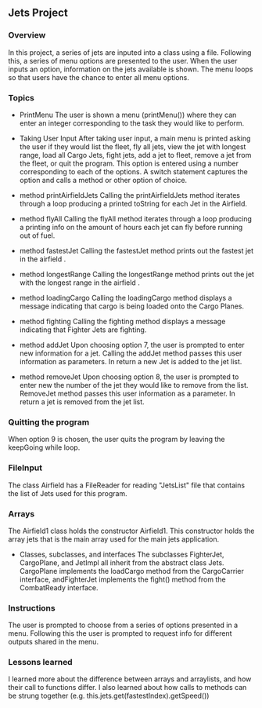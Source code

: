 ## Jets Project

### Overview

In this project, a series of jets are inputed into a class using a file. Following this, a series of menu options are presented to the user. When the user inputs an option, information on the jets available is shown. The menu loops so that users have the chance to enter all menu options.

### Topics

* PrintMenu
The user is shown a menu (printMenu()) where they can enter an integer corresponding to the task they would like to perform.

* Taking User Input
After taking user input, a main menu is printed asking the user if they would list the fleet, fly all jets, view the jet with longest range, load all Cargo Jets, fight jets, add a jet to fleet, remove a jet from the fleet, or quit the program. This option is entered using a number corresponding to each of the options. A switch statement captures the option and calls a method or other option of choice.

* method printAirfieldJets
Calling the printAirfieldJets method iterates through a loop producing a printed toString for each Jet in the Airfield.

* method flyAll
Calling the flyAll method iterates through a loop producing a printing info on the amount of hours each jet can fly before running out of fuel.

* method fastestJet
Calling the fastestJet method prints out the fastest jet in the airfield .

* method longestRange
Calling the longestRange method prints out the jet with the longest range in the airfield .

* method loadingCargo
Calling the loadingCargo method displays a message indicating that cargo is being loaded onto the Cargo Planes.

* method fighting
Calling the fighting method displays a message indicating that Fighter Jets  are fighting.

* method addJet
Upon choosing option 7, the user is prompted to enter new information for a jet.
Calling the addJet method passes this user information as parameters. In return a new Jet is added to the jet list.

* method removeJet
Upon choosing option 8, the user is prompted to enter new the number of the jet they would like to remove from the list. RemoveJet method passes this user information as a parameter. In return a jet is removed from the jet list.

### Quitting the program
When option 9 is chosen, the user quits the program by leaving the keepGoing while loop.

### FileInput
The class Airfield has a FileReader for reading "JetsList" file that contains the list of Jets used for this program.

### Arrays
The Airfield1 class holds the constructor Airfield1. This constructor holds the array jets that is the main array used for the main jets application.

* Classes, subclasses, and interfaces
The subclasses FighterJet, CargoPlane, and JetImpl all inherit from the abstract class Jets. CargoPlane implements the loadCargo method from the CargoCarrier interface, andFighterJet implements the fight() method from the CombatReady interface.

### Instructions
The user is prompted to choose from a series of options presented in a menu. Following this the user is prompted to request info for different outputs shared in the menu.

### Lessons learned
I learned more about the difference between arrays and arraylists, and how their call to functions differ. I also learned about how calls to methods can be strung together (e.g. this.jets.get(fastestIndex).getSpeed())
